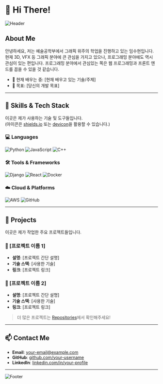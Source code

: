 # 👋 Hi There!

![Header](https://cdn.discordapp.com/attachments/1043565419136569394/1309499352678400060/pexels-pixabay-210227.jpg?ex=6741cdcf&is=67407c4f&hm=e760dd603b8ac7d5de3e53973b3e3a6e79cfbb83b6042d2177290dc1f9ce08a0&)

## About Me
안녕하세요, 저는 예술공학부에서 그래픽 위주의 학업을 진행하고 있는 임수현입니다.
현재 3D, VFX 등 그래픽 분야에 큰 관심을 가지고 있으나, 프로그래밍 분야에도 역시 관심이 있는 편입니다.
프로그래밍 분야에서 관심있는 쪽은 웹 프로그래밍과 프론트 엔드를 꼽을 수 있을 것 같습니다.

- 🌱 현재 배우는 중: [현재 배우고 있는 기술/주제]
- 🎯 목표: [당신의 개발 목표]

---

## 🚀 Skills & Tech Stack
이곳은 제가 사용하는 기술 및 도구들입니다.  
(아이콘은 [shields.io](https://shields.io/) 또는 [devicon](https://devicon.dev/)을 활용할 수 있습니다.)

### 💻 Languages
![Python](https://img.shields.io/badge/Python-3776AB?style=for-the-badge&logo=python&logoColor=white)
![JavaScript](https://img.shields.io/badge/JavaScript-F7DF1E?style=for-the-badge&logo=javascript&logoColor=black)
![C++](https://img.shields.io/badge/C++-00599C?style=for-the-badge&logo=cplusplus&logoColor=white)

### 🛠 Tools & Frameworks
![Django](https://img.shields.io/badge/Django-092E20?style=for-the-badge&logo=django&logoColor=white)
![React](https://img.shields.io/badge/React-61DAFB?style=for-the-badge&logo=react&logoColor=black)
![Docker](https://img.shields.io/badge/Docker-2496ED?style=for-the-badge&logo=docker&logoColor=white)

### ☁️ Cloud & Platforms
![AWS](https://img.shields.io/badge/AWS-232F3E?style=for-the-badge&logo=amazon-aws&logoColor=white)
![GitHub](https://img.shields.io/badge/GitHub-181717?style=for-the-badge&logo=github&logoColor=white)

---

## 🌟 Projects
이곳은 제가 작업한 주요 프로젝트들입니다.

### 📌 [프로젝트 이름 1]
- **설명**: [프로젝트 간단 설명]
- **기술 스택**: [사용한 기술]
- **링크**: [프로젝트 링크]

### 📌 [프로젝트 이름 2]
- **설명**: [프로젝트 간단 설명]
- **기술 스택**: [사용한 기술]
- **링크**: [프로젝트 링크]

> 더 많은 프로젝트는 [Repositories](https://github.com/your-username?tab=repositories)에서 확인해주세요!

---

## 📫 Contact Me
- **Email**: [your-email@example.com](mailto:your-email@example.com)
- **GitHub**: [github.com/your-username](https://github.com/your-username)
- **LinkedIn**: [linkedin.com/in/your-profile](https://linkedin.com/in/your-profile)

---

![Footer](https://cdn.discordapp.com/attachments/1043565419136569394/1309500553180741682/pexels-jonathanborba-5808756.jpg?ex=6741ceed&is=67407d6d&hm=ba08898210d25e0490caa0edda8d39880ee53c8585faf87ed219a29349b68cc3&)


